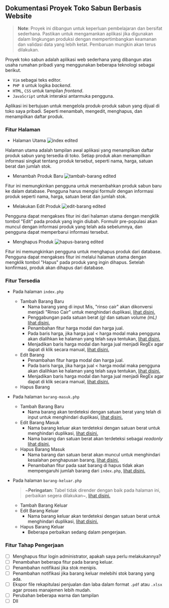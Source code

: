 ## Dokumentasi Proyek Toko Sabun Berbasis Website


> **Note**: Proyek ini dibangun untuk keperluan pembelajaran dan bersifat sederhana. Pastikan untuk mengamankan aplikasi jika digunakan dalam lingkungan produksi dengan mempertimbangkan keamanan dan validasi data yang lebih ketat. Pembaruan mungkin akan terus dilakukan.

Proyek toko sabun adalah aplikasi web sederhana yang dibangun atas usaha rumahan pribadi yang menggunakan beberapa teknologi sebagai berikut.
- `Vim` sebagai teks editor.
- `PHP 8` untuk logika _backend_.
- `HTML`, `CSS` untuk tampilan _frontend_.
- `JavaScript` untuk interaksi antarmuka pengguna.

Aplikasi ini bertujuan untuk mengelola produk-produk sabun yang dijual di toko saya pribadi. Seperti menambah, mengedit, menghapus, dan menampilkan daftar produk.


### Fitur Halaman

- Halaman Utama
  ![index edited](https://github.com/sukalaper/fundamental-pemrograman/assets/65320033/61262a0c-140b-426e-821a-87eabfbbcc92)

Halaman utama adalah tampilan awal aplikasi yang menampilkan daftar produk sabun yang tersedia di toko. Setiap produk akan menampilkan informasi singkat tentang produk tersebut, seperti nama, harga, satuan berat dan jumlah stok.


- Menambah Produk Baru
![tambah-barang edited](https://github.com/sukalaper/fundamental-pemrograman/assets/65320033/af0306c6-e909-4e30-9edf-7c742057aaf3)

Fitur ini memungkinkan pengguna untuk menambahkan produk sabun baru ke dalam database. Pengguna harus mengisi formulir dengan informasi produk seperti nama, harga, satuan berat dan jumlah stok.

 
- Melakukan Edit Produk
![edit-barang edited](https://github.com/sukalaper/fundamental-pemrograman/assets/65320033/96107ec1-d20a-4e2d-b92a-144889bee961)

Pengguna dapat mengakses fitur ini dari halaman utama dengan mengklik tombol "Edit" pada produk yang ingin diubah. Formulir pre-populasi akan muncul dengan informasi produk yang telah ada sebelumnya, dan pengguna dapat memperbarui informasi tersebut.


- Menghapus Produk
  ![hapus-barang edited](https://github.com/sukalaper/fundamental-pemrograman/assets/65320033/3fd6c42f-001c-4802-a56a-ee732a17be69)

Fitur ini memungkinkan pengguna untuk menghapus produk dari database. Pengguna dapat mengakses fitur ini melalui halaman utama dengan mengklik tombol "Hapus" pada produk yang ingin dihapus. Setelah konfirmasi, produk akan dihapus dari database.


### Fitur Tersedia
- Pada halaman `index.php`
  - Tambah Barang Baru
    - Nama barang yang di input Mis, "rinso cair" akan dikonversi menjadi "Rinso Cair" untuk menghindari duplikasi, [lihat disini.](https://github.com/sukalaper/fundamental-pemrograman/blob/8a113857352cbbac5723156122a765a6b7970044/Fullstack/Web-app/Stok-Barang-Sabun-app/function.php#L35)
    - Penggabungan pada satuan berat _(g)_ dan satuan volume _(mL)_ [lihat disini.](https://www.freedomsiana.id/1-gram-berapa-ml-mililiter-jawaban/)
    - Penambahan fitur harga modal dan harga jual.
    - Pada baris harga, jika harga jual < harga modal maka pengguna akan dialihkan ke halaman yang telah saya tentukan, [lihat disini.](https://github.com/sukalaper/fundamental-pemrograman/blob/8a113857352cbbac5723156122a765a6b7970044/Fullstack/Web-app/Stok-Barang-Sabun-app/function.php#L41)
    - Menjadikan baris harga modal dan harga jual menjadi RegEx agar dapat di klik secara manual, [lihat disini.](https://github.com/sukalaper/fundamental-pemrograman/blob/8a113857352cbbac5723156122a765a6b7970044/Fullstack/Web-app/Stok-Barang-Sabun-app/index.php#L226C63-L226C86)
  -  Edit Barang 
      - Penambahan fitur harga modal dan harga jual.
      - Pada baris harga, jika harga jual < harga modal maka pengguna akan dialihkan ke halaman yang telah saya tentukan, [lihat disini.](https://github.com/sukalaper/fundamental-pemrograman/blob/8a113857352cbbac5723156122a765a6b7970044/Fullstack/Web-app/Stok-Barang-Sabun-app/function.php#L41)
      - Menjadikan baris harga modal dan harga jual menjadi RegEx agar dapat di klik secara manual, [lihat disini.](https://github.com/sukalaper/fundamental-pemrograman/blob/8a113857352cbbac5723156122a765a6b7970044/Fullstack/Web-app/Stok-Barang-Sabun-app/index.php#L226C63-L226C86)
  - Hapus Barang

- Pada halaman `barang-masuk.php`
  - Tambah Barang Baru
    - Nama barang akan terdeteksi dengan satuan berat yang telah di input untuk menghindari duplikasi, [lihat disini.](https://github.com/sukalaper/fundamental-pemrograman/blob/8e6622261d38a9d843c9385cebfd8ad8180b9b2b/Fullstack/Web-app/Stok-Barang-Sabun-app/barang-masuk.php#L187)
  - Edit Barang Masuk
    - Nama barang keluar akan terdeteksi dengan satuan berat untuk menghindari duplikasi, [lihat disini.](https://github.com/sukalaper/fundamental-pemrograman/blob/2f899d90e9e5f7586ab2bf536eacee86e0310eba/Fullstack/Web-app/Stok-Barang-Sabun-app/barang-masuk.php#L190)
    - Nama barang dan satuan berat akan terdeteksi sebagai _readonly_ [lihat disini.](https://github.com/sukalaper/fundamental-pemrograman/blob/2f899d90e9e5f7586ab2bf536eacee86e0310eba/Fullstack/Web-app/Stok-Barang-Sabun-app/barang-masuk.php#L220)
  - Hapus Barang Masuk
    - Nama barang dan satuan berat akan muncul untuk menghindari kesalahan penghapusan barang, [lihat disini.](https://github.com/sukalaper/fundamental-pemrograman/blob/2f899d90e9e5f7586ab2bf536eacee86e0310eba/Fullstack/Web-app/Stok-Barang-Sabun-app/barang-masuk.php#L241)
    - Penambahan fitur pada saat barang di hapus tidak akan mempengaruhi jumlah barang dari `index.php`, [lihat disini.](https://github.com/sukalaper/fundamental-pemrograman/blob/2f899d90e9e5f7586ab2bf536eacee86e0310eba/Fullstack/Web-app/Stok-Barang-Sabun-app/function.php#L139)

- Pada halaman `barang-keluar.php`
  > ~**Peringatan**: Tabel tidak dirender dengan baik pada halaman ini, perbaikan segera dilakukan~, [lihat disini.](https://github.com/sukalaper/fundamental-pemrograman/commit/4ca1262e93c435bfbaa4f89354eb8bc5a3c809f4)
  - Tambah Barang Keluar
  - Edit Barang Keluar
    - Nama barang keluar akan terdeteksi dengan satuan berat untuk menghindari duplikasi, [lihat disini.](https://github.com/sukalaper/fundamental-pemrograman/blob/2f899d90e9e5f7586ab2bf536eacee86e0310eba/Fullstack/Web-app/Stok-Barang-Sabun-app/barang-keluar.php#L186)
  - Hapus Barang Keluar
    - Beberapa perbaikan sedang dalam pengerjaan.
    
### Fitur Tahap Pengerjaan

- [ ] Menghapus fitur login administrator, apakah saya perlu melakukannya?
- [ ] Penambahan beberapa fitur pada barang keluar.
- [ ] Penambahan notifikasi jika stok menipis.
- [ ] Penambahan notifikasi jika barang keluar melebihi stok barang yang ada.
- [ ] Ekspor file rekapitulasi penjualan dan laba dalam format ```.pdf``` atau ```.xlsx``` agar proses manajemen lebih mudah.
- [ ] Perubahan beberapa warna dan tampilan
- [ ] Dll
